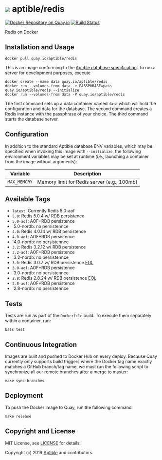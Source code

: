 # ![](https://gravatar.com/avatar/11d3bc4c3163e3d238d558d5c9d98efe?s=64) aptible/redis

[![Docker Repository on Quay.io](https://quay.io/repository/aptible/redis/status)](https://quay.io/repository/aptible/redis)
[![Build Status](https://travis-ci.org/aptible/docker-redis.svg?branch=master)](https://travis-ci.org/aptible/docker-redis)

Redis on Docker

## Installation and Usage

    docker pull quay.io/aptible/redis

This is an image conforming to the [Aptible database specification](https://support.aptible.com/topics/paas/deploy-custom-database/). To run a server for development purposes, execute

    docker create --name data quay.io/aptible/redis
    docker run --volumes-from data -e PASSPHRASE=pass quay.io/aptible/redis --initialize
    docker run --volumes-from data -P quay.io/aptible/redis

The first command sets up a data container named `data` which will hold the configuration and data for the database. The second command creates a Redis instance with the passphrase of your choice. The third command starts the database server.

## Configuration

In addition to the standard Aptible database ENV variables, which may be specified when invoking this image with `--initialize`, the following environment variables may be set at runtime (i.e., launching a container from the image without arguments):

| Variable | Description |
| -------- | ----------- |
| `MAX_MEMORY` | Memory limit for Redis server (e.g., 100mb) |

## Available Tags

* `latest`: Currently Redis 5.0-aof
* `5.0`: Redis 5.0.4 w/ RDB persistence
* `5.0-aof`: AOF+RDB persistence
* `5.0-nordb: no persistennce
* `4.0`: Redis 4.0.14 w/ RDB persistence
* `4.0-aof`: AOF+RDB persistence
* `4.0-nordb: no persistennce
* `3.2`: Redis 3.2.12 w/ RDB persistence
* `3.2-aof`: AOF+RDB persistence
* `3.2-nordb: no persistennce
* `3.0`: Redis 3.0.7 w/ RDB persistence [EOL](https://redis.io/topics/releases)
* `3.0-aof`: AOF+RDB persistence
* `3.0-nordb: no persistennce
* `2.8`: Redis 2.8.24 w/ RDB persistence [EOL](https://redis.io/topics/releases)
* `2.8-aof`: AOF+RDB persistence
* `2.8-nordb: no persistennce

## Tests

Tests are run as part of the `Dockerfile` build. To execute them separately within a container, run:

    bats test

## Continuous Integration

Images are built and pushed to Docker Hub on every deploy. Because Quay currently only supports build triggers where the Docker tag name exactly matches a GitHub branch/tag name, we must run the following script to synchronize all our remote branches after a merge to master:

    make sync-branches

## Deployment

To push the Docker image to Quay, run the following command:

    make release

## Copyright and License

MIT License, see [LICENSE](LICENSE.md) for details.

Copyright (c) 2019 [Aptible](https://www.aptible.com) and contributors.
